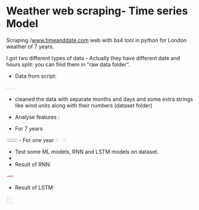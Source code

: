 # Weather web scraping- Time series Model
Scraping /www.timeanddate.com web with bs4 tool in python for London weather of 7 years.

I got two different types of data - Actually they have different date and hours split:
you can find them in "raw data folder".

- Data from script:
<img src="/Pictures/Script.png" width="30">

- cleaned the data with separate months and days and some extra strings like wind units along with their numbers (dataset folder)
- Analyse features :
 
- For 7 years
<img src="/Pictures/SevenYear.png" width="30">
- For one year
<img src="/Pictures/OneYear.png" width="30">

- Test some ML models, RNN and LSTM models on dataset.
- 
- Result of RNN:
<img src="/Pictures/RNN_result.png" width="20">

- Result of LSTM:
<img src="/Pictures/LSTM_result.png" width="20">
